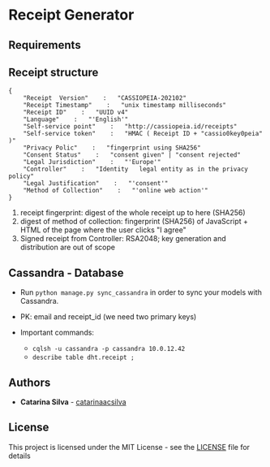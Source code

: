 # Receipt Generator



## Requirements


## Receipt structure

```
{
    "Receipt  Version"    :   "CASSIOPEIA-202102"
    "Receipt Timestamp"    :   "unix timestamp milliseconds"
    "Receipt ID"    :   "UUID v4"
    "Language"    :   "'English'"
    "Self-service point"    :   "http://cassiopeia.id/receipts"
    "Self-service token"    :   "HMAC ( Receipt ID + "cassio0key0peia" )"
    "Privacy Polic"    :   "fingerprint	using SHA256"
    "Consent Status"    :   "consent given" | "consent rejected"
    "Legal Jurisdiction"    :   "'Europe'"
    "Controller"    :   "Identity	legal entity as in the privacy policy"
    "Legal Justification"    :   "'consent'"
    "Method of Collection"    :   "'online web action'"
}
```

1. receipt fingerprint:	digest of the whole receipt up to here (SHA256)
2. digest of method of collection: fingerprint (SHA256) of JavaScript + HTML of the page where the user clicks "I agree"
3. Signed receipt from Controller: RSA2048; key generation and distribution are out of scope


## Cassandra - Database

- Run `python manage.py sync_cassandra` in order to sync your models with Cassandra.
- PK: email and receipt_id (we need two primary keys)
- Important commands:

    - `cqlsh -u cassandra -p cassandra 10.0.12.42`
    - `describe table dht.receipt ;`

## Authors

* **Catarina Silva** - [catarinaacsilva](https://github.com/catarinaacsilva)

## License

This project is licensed under the MIT License - see the [LICENSE](LICENSE) file for details